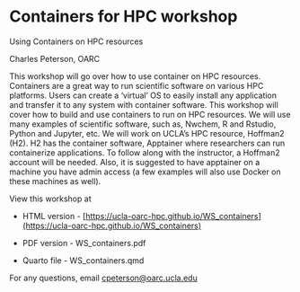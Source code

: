 # Containers for HPC workshop

Using Containers on HPC resources

Charles Peterson, OARC

This workshop will go over how to use container on HPC resources. Containers are a great way to run scientific software on various HPC platforms. Users can create a ‘virtual’ OS to easily install any application and transfer it to any system with container software. This workshop will cover how to build and use containers to run on HPC resources. We will use many examples of scientific software, such as, Nwchem, R and Rstudio, Python and Jupyter, etc. We will work on UCLA’s HPC resource, Hoffman2 (H2). H2 has the container software, Apptainer  where researchers can run containerize applications. To follow along with the instructor, a Hoffman2 account will be needed. Also, it is suggested to have apptainer on a machine you have admin access (a few examples will also use Docker on these machines as well).

View this workshop at

- HTML version - [https://ucla-oarc-hpc.github.io/WS_containers](https://ucla-oarc-hpc.github.io/WS_containers) 

- PDF version - WS_containers.pdf

- Quarto file - WS_containers.qmd


For any questions, email cpeterson@oarc.ucla.edu
